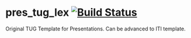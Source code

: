 # pres_tug_lex [![Build Status](https://travis-ci.org/tugLatexTemplates/pres_tug_lex.svg?branch=master)](https://travis-ci.org/tugLatexTemplates/pres_tug_lex)

Original TUG Template for Presentations. Can be advanced to ITI template.
